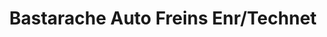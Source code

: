 ---
title: "Bastarache Auto Freins Enr/Technet"
url: /saint-boniface/bastarache-auto-freins-enr-technet/
shop: Autowerkstatt
---